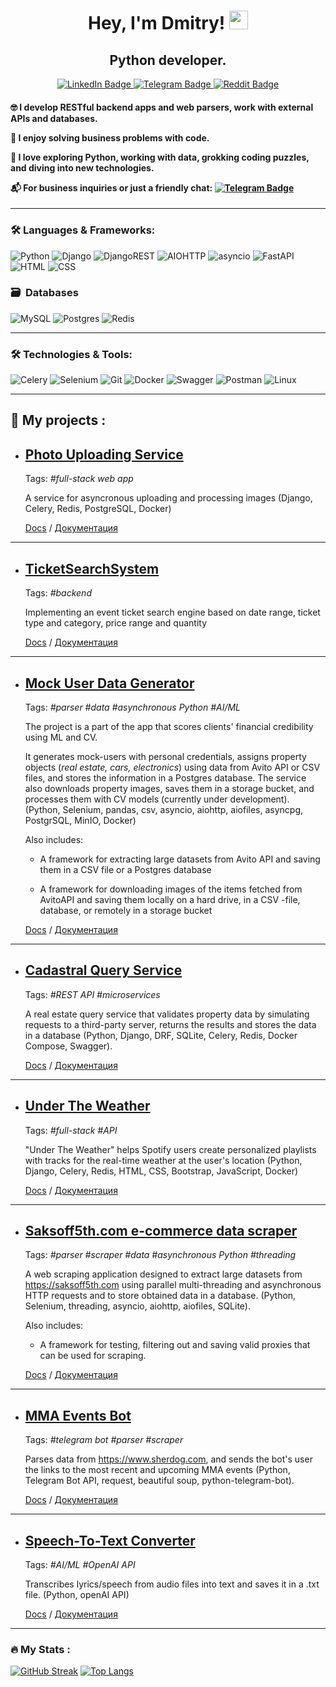 <div id="greetings" align="center">
<h1>
  Hey, I'm Dmitry!
  <img src="https://media.giphy.com/media/hvRJCLFzcasrR4ia7z/giphy.gif" width="30px"/>
</h1>
<h2>Python developer. </h2>
</div>
<div id="badges" align="center">
  <a href="https://www.linkedin.com/in/dmitry-alekseev-py/">
  <img src="https://img.shields.io/badge/LinkedIn-blue?style=for-the-badge&logo=linkedin&logoColor=white" alt="LinkedIn Badge"/>
  </a>
  <a href="https://t.me/aldmikon27/">
  <img src="https://img.shields.io/badge/Telegram-blue?style=for-the-badge&logo=telegram&logoColor=white" alt="Telegram Badge"/>
  </a>
  <a href="https://www.reddit.com/user/DimaChengdu/">
  <img src="https://img.shields.io/badge/Reddit-red?style=for-the-badge&logo=reddit&logoColor=white" alt="Reddit Badge"/>
  </a>
</div>
<div id="profile views" align="center">
<img src="https://komarev.com/ghpvc/?username=Baobear520&style=flat-square&color=blue" alt=""/>
</div>
<h4>
  
🤓 I develop RESTful backend apps and web parsers, work with external APIs and databases.

🚀 I enjoy solving business problems with code.

🔭 I love exploring Python, working with data, grokking coding puzzles, and diving into new technologies.

📬 For business inquiries or just a friendly chat: [![Telegram Badge](https://img.shields.io/badge/-aldmikon27-blue?style=flat&logo=Telegram&logoColor=white)](https://t.me/aldmikon27/)

</h4>

---

### :hammer_and_wrench: Languages & Frameworks:

![Python](https://img.shields.io/badge/Python-316192?style=for-the-badge&logo=python&logoColor=yellow)
![[Django](https://skillicons.dev/icons?i=django)](https://img.shields.io/badge/Django-092E20?style=for-the-badge&logo=django&logoColor=green)
![DjangoREST](https://img.shields.io/badge/DJANGO-REST-ff1709?style=for-the-badge&logo=django&logoColor=white&color=ff1709&labelColor=gray)
![AIOHTTP](https://img.shields.io/badge/aiohttp-%232C5bb4.svg?style=for-the-badge&logo=aiohttp&logoColor=white)
![asyncio](https://img.shields.io/badge/asyncio-%232C5bb4.svg?style=for-the-badge&logo=asyncio&logoColor=white)
![FastAPI](	https://img.shields.io/badge/fastapi-109989?style=for-the-badge&logo=FASTAPI&logoColor=white)
![[HTML](https://skillicons.dev/icons?i=html)](https://img.shields.io/badge/HTML5-E34F26?style=for-the-badge&logo=html5&logoColor=white)
![CSS](https://img.shields.io/badge/css-%231572B6.svg?style=for-the-badge&logo=css3&logoColor=white)

### 🗃 &nbsp;Databases

![MySQL](https://img.shields.io/badge/mysql-4479A1.svg?style=for-the-badge&logo=mysql&logoColor=white)
![Postgres](https://img.shields.io/badge/postgres-%23316192.svg?style=for-the-badge&logo=postgresql&logoColor=white)
![Redis](https://img.shields.io/badge/redis-%23DD0031.svg?style=for-the-badge&logo=redis&logoColor=white)

---
### :hammer_and_wrench: Technologies & Tools:

![Celery](https://img.shields.io/badge/celery-%23a9cc54.svg?style=for-the-badge&logo=celery&logoColor=ddf4a4)
![Selenium](https://img.shields.io/badge/-selenium-%43B02A?style=for-the-badge&logo=selenium&logoColor=white)
![Git](https://img.shields.io/badge/git-%23F05033.svg?style=for-the-badge&logo=git&logoColor=white)
![Docker](https://img.shields.io/badge/Docker-316192?style=for-the-badge&logo=docker&logoColor=white)
![Swagger](https://img.shields.io/badge/Swagger-85EA2D?style=for-the-badge&logo=Swagger&logoColor=white)
![Postman](https://img.shields.io/badge/Postman-FF6C37?style=for-the-badge&logo=postman&logoColor=white)
![Linux](https://img.shields.io/badge/Linux-FCC624?style=for-the-badge&logo=linux&logoColor=black)

---
:briefcase: My projects :
---
- ## [Photo Uploading Service](https://github.com/Baobear520/PhotoUploader)
    Tags: *#full-stack web app*
  
    A service for asyncronous uploading and processing images (Django, Celery, Redis, PostgreSQL, Docker)

    [Docs](https://github.com/Baobear520/PhotoUploader/blob/main/README.md) / [Документация](https://github.com/Baobear520/PhotoUploader/blob/main/README.md)

---
 - ## [TicketSearchSystem](https://github.com/Baobear520/TicketSearchSystem)
   Tags: *#backend*
   
    Implementing an event ticket search engine based on date range, ticket type and category, price range and quantity
   
   [Docs](https://github.com/Baobear520/TicketSearchSystem/blob/main/README.md) / [Документация](https://github.com/Baobear520/TicketSearchSystem/blob/main/README.md)
    
---


- ## [Mock User Data Generator](https://github.com/Baobear520/AvitoParser)
    Tags: *#parser #data #asynchronous Python #AI/ML*

    The project is a part of the app that scores clients' financial credibility using ML and CV.

    It generates mock-users with personal credentials, assigns property objects (*real estate, cars, electronics*) using data from Avito API or CSV files, and stores the information in a Postgres database. The service also downloads property images, saves them in a storage bucket, and processes them with CV models (currently under development).
    (Python, Selenium, pandas, csv, asyncio, aiohttp, aiofiles, asyncpg, PostgrSQL, MinIO, Docker)

    Also includes:
    
    - A framework for extracting large datasets from Avito API and saving them in a CSV file or a Postgres database
    
    - A framework for downloading images of the items fetched from  AvitoAPI and saving them locally on a hard drive, in a CSV -file, database, or remotely in a storage bucket

    [Docs](https://github.com/Baobear520/AvitoParser/blob/main/README.md) / [Документация](https://github.com/Baobear520/AvitoParser/blob/main/README_RUS.md)

---

- ## [Cadastral Query Service](https://github.com/Baobear520/Cadastral_Query_Service)
    Tags: *#REST API #microservices*
  
    A real estate query service that validates property data by simulating requests to a third-party server, returns the results and stores the data in a database (Python, Django, DRF, SQLite, Celery, Redis, Docker Compose, Swagger).

    [Docs](https://github.com/Baobear520/Cadastral_Query_Service/blob/main/README.md) / [Документация](https://github.com/Baobear520/Cadastral_Query_Service/blob/main/README_RUS.md)

---

 - ## [Under The Weather](https://github.com/Baobear520/UnderTheWeatherPlaylistMaker)
   Tags: *#full-stack #API*
   
    "Under The Weather" helps Spotify users create personalized playlists with tracks for the real-time weather at the user's location (Python, Django, Celery, Redis, HTML, CSS, Bootstrap, JavaScript, Docker)
   
   [Docs](https://github.com/Baobear520/UnderTheWeatherPlaylistMaker/blob/main/README.md) / [Документация](https://github.com/Baobear520/UnderTheWeatherPlaylistMaker/blob/main/README_RUS.md)
    
---
    
- ## [Saksoff5th.com e-commerce data scraper](https://github.com/Baobear520/Saksoff5th.com_data_scraper)
    Tags: *#parser #scraper #data #asynchronous Python #threading*
  
    A web scraping application designed to extract large datasets from https://saksoff5th.com using parallel multi-threading and asynchronous HTTP requests and to store obtained data in a database.
    (Python, Selenium, threading, asyncio, aiohttp, aiofiles, SQLite).

    Also includes:
    
    - A framework for testing, filtering out and saving valid proxies that can be used for scraping.
    
    [Docs](https://github.com/Baobear520/Saksoff5th.com_data_scraper/blob/main/README.md) / [Документация]()

---
- ## [MMA Events Bot](https://github.com/Baobear520/mma_events_bot)
    Tags: *#telegram bot #parser #scraper*

    Parses data from https://www.sherdog.com, and sends the bot's user the links to the most recent and upcoming MMA events (Python, Telegram Bot API, request, beautiful soup, python-telegram-bot).

    [Docs](https://github.com/Baobear520/mma_events_bot/blob/main/README.md) / [Документация]()

---

- ## [Speech-To-Text Converter](https://github.com/Baobear520/SpeechToText)
    Tags: *#AI/ML #OpenAI API*
 
    Transcribes lyrics/speech from audio files into text and saves it in a .txt file. (Python, openAI API)

    [Docs](https://github.com/Baobear520/SpeechToText/blob/main/README.md) / [Документация]()
    
    
---
### :fire: My Stats :
[![GitHub Streak](https://streak-stats.demolab.com?user=baobear520&theme=transparent&hide_border=true&mode=weekly&fire=FF2222&dates=2C68F6&currStreakLabel=2C68F6&currStreakNum=2C68F6)](https://git.io/streak-stats)
[![Top Langs](https://github-readme-stats.vercel.app/api/top-langs/?username=baobear520&layout=compact)](https://github.com/anuraghazra/github-readme-stats)
